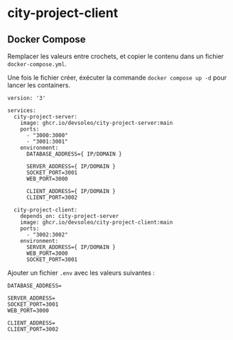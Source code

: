 # city-project-client

## Docker Compose 

Remplacer les valeurs entre crochets, et copier le contenu dans un fichier `docker-compose.yml`.

Une fois le fichier créer, éxécuter la commande `docker compose up -d` pour lancer les containers.

```
version: '3'

services:
  city-project-server:
    image: ghcr.io/devsoleo/city-project-server:main
    ports:
      - "3000:3000"
      - "3001:3001"
    environment:
      DATABASE_ADDRESS={ IP/DOMAIN }

      SERVER_ADDRESS={ IP/DOMAIN }
      SOCKET_PORT=3001
      WEB_PORT=3000

      CLIENT_ADDRESS={ IP/DOMAIN }
      CLIENT_PORT=3002

  city-project-client:
    depends_on: city-project-server
    image: ghcr.io/devsoleo/city-project-client:main
    ports:
      - "3002:3002"
    environment:
      SERVER_ADDRESS={ IP/DOMAIN }
      WEB_PORT=3000
      SOCKET_PORT=3001
```

Ajouter un fichier `.env` avec les valeurs suivantes :

```
DATABASE_ADDRESS=

SERVER_ADDRESS=
SOCKET_PORT=3001
WEB_PORT=3000

CLIENT_ADDRESS=
CLIENT_PORT=3002
```